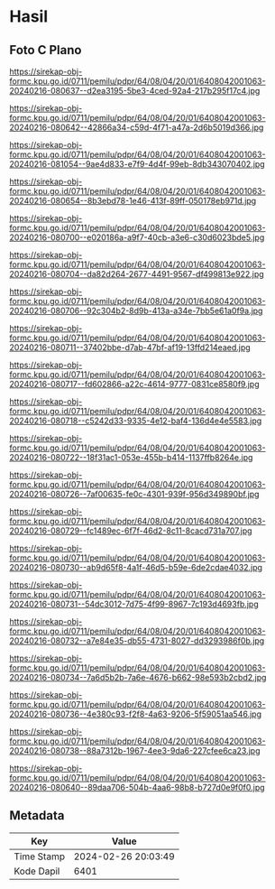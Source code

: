 # Hasil

## Foto C Plano

https://sirekap-obj-formc.kpu.go.id/0711/pemilu/pdpr/64/08/04/20/01/6408042001063-20240216-080637--d2ea3195-5be3-4ced-92a4-217b295f17c4.jpg

https://sirekap-obj-formc.kpu.go.id/0711/pemilu/pdpr/64/08/04/20/01/6408042001063-20240216-080642--42866a34-c59d-4f71-a47a-2d6b5019d366.jpg

https://sirekap-obj-formc.kpu.go.id/0711/pemilu/pdpr/64/08/04/20/01/6408042001063-20240216-081054--9ae4d833-e7f9-4d4f-99eb-8db343070402.jpg

https://sirekap-obj-formc.kpu.go.id/0711/pemilu/pdpr/64/08/04/20/01/6408042001063-20240216-080654--8b3ebd78-1e46-413f-89ff-050178eb971d.jpg

https://sirekap-obj-formc.kpu.go.id/0711/pemilu/pdpr/64/08/04/20/01/6408042001063-20240216-080700--e020186a-a9f7-40cb-a3e6-c30d6023bde5.jpg

https://sirekap-obj-formc.kpu.go.id/0711/pemilu/pdpr/64/08/04/20/01/6408042001063-20240216-080704--da82d264-2677-4491-9567-df499813e922.jpg

https://sirekap-obj-formc.kpu.go.id/0711/pemilu/pdpr/64/08/04/20/01/6408042001063-20240216-080706--92c304b2-8d9b-413a-a34e-7bb5e61a0f9a.jpg

https://sirekap-obj-formc.kpu.go.id/0711/pemilu/pdpr/64/08/04/20/01/6408042001063-20240216-080711--37402bbe-d7ab-47bf-af19-13ffd214eaed.jpg

https://sirekap-obj-formc.kpu.go.id/0711/pemilu/pdpr/64/08/04/20/01/6408042001063-20240216-080717--fd602866-a22c-4614-9777-0831ce8580f9.jpg

https://sirekap-obj-formc.kpu.go.id/0711/pemilu/pdpr/64/08/04/20/01/6408042001063-20240216-080718--c5242d33-9335-4e12-baf4-136d4e4e5583.jpg

https://sirekap-obj-formc.kpu.go.id/0711/pemilu/pdpr/64/08/04/20/01/6408042001063-20240216-080722--18f31ac1-053e-455b-b414-1137ffb8264e.jpg

https://sirekap-obj-formc.kpu.go.id/0711/pemilu/pdpr/64/08/04/20/01/6408042001063-20240216-080726--7af00635-fe0c-4301-939f-956d349890bf.jpg

https://sirekap-obj-formc.kpu.go.id/0711/pemilu/pdpr/64/08/04/20/01/6408042001063-20240216-080729--fc1489ec-6f7f-46d2-8c11-8cacd731a707.jpg

https://sirekap-obj-formc.kpu.go.id/0711/pemilu/pdpr/64/08/04/20/01/6408042001063-20240216-080730--ab9d65f8-4a1f-46d5-b59e-6de2cdae4032.jpg

https://sirekap-obj-formc.kpu.go.id/0711/pemilu/pdpr/64/08/04/20/01/6408042001063-20240216-080731--54dc3012-7d75-4f99-8967-7c193d4693fb.jpg

https://sirekap-obj-formc.kpu.go.id/0711/pemilu/pdpr/64/08/04/20/01/6408042001063-20240216-080732--a7e84e35-db55-4731-8027-dd3293986f0b.jpg

https://sirekap-obj-formc.kpu.go.id/0711/pemilu/pdpr/64/08/04/20/01/6408042001063-20240216-080734--7a6d5b2b-7a6e-4676-b662-98e593b2cbd2.jpg

https://sirekap-obj-formc.kpu.go.id/0711/pemilu/pdpr/64/08/04/20/01/6408042001063-20240216-080736--4e380c93-f2f8-4a63-9206-5f59051aa546.jpg

https://sirekap-obj-formc.kpu.go.id/0711/pemilu/pdpr/64/08/04/20/01/6408042001063-20240216-080738--88a7312b-1967-4ee3-9da6-227cfee6ca23.jpg

https://sirekap-obj-formc.kpu.go.id/0711/pemilu/pdpr/64/08/04/20/01/6408042001063-20240216-080640--89daa706-504b-4aa6-98b8-b727d0e9f0f0.jpg


## Metadata

| Key        | Value               |
| ---------- | ------------------- |
| Time Stamp | 2024-02-26 20:03:49 |
| Kode Dapil | 6401                |




